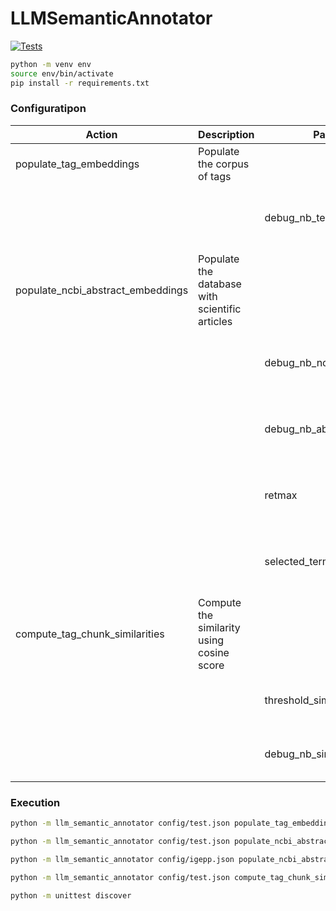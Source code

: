 # LLMSemanticAnnotator

[![Tests](https://github.com/p2m2/encoder-ontology-match-abstract/actions/workflows/ci.yml/badge.svg)](https://github.com/p2m2/encoder-ontology-match-abstract/actions/workflows/ci.yml)

```bash
python -m venv env
source env/bin/activate
pip install -r requirements.txt
```

### Configuratipon

| Action                          | Description                                       | Parameter                     | Description                                                |
|---------------------------------|---------------------------------------------------|-------------------------------|------------------------------------------------------------|
| populate_tag_embeddings         | Populate the corpus of tags                       |                               |                                                            |
|                                 |                                                   | debug_nb_terms_by_ontology    | Number of terms per ontology for debugging.                |
| populate_ncbi_abstract_embeddings | Populate the database with scientific articles    |                               |                                                            |
|                                 |                                                   | debug_nb_ncbi_request         | Number of NCBI requests for debugging.                     |
|                                 |                                                   | debug_nb_abstracts_by_search  | Number of abstracts per search for debugging.              |
|                                 |                                                   | retmax                        | Maximum number of articles per search term.                |
|                                 |                                                   | selected_term                 | Selected term to find relevant scientific articles.        |
| compute_tag_chunk_similarities  | Compute the similarity using cosine score         |                               |                                                            |
|                                 |                                                   | threshold_similarity_tag_chunk | Similarity threshold for tagging chunks.                   |
|                                 |                                                   | debug_nb_similarity_compute   | Maximum number of similarities computed.                   |


    
    
    



### Execution

```bash
python -m llm_semantic_annotator config/test.json populate_tag_embeddings
```

```bash
python -m llm_semantic_annotator config/test.json populate_ncbi_abstract_embeddings
```
```bash
python -m llm_semantic_annotator config/igepp.json populate_ncbi_abstract_embeddings
```

```bash
python -m llm_semantic_annotator config/test.json compute_tag_chunk_similarities
```

```bash
python -m unittest discover
```

